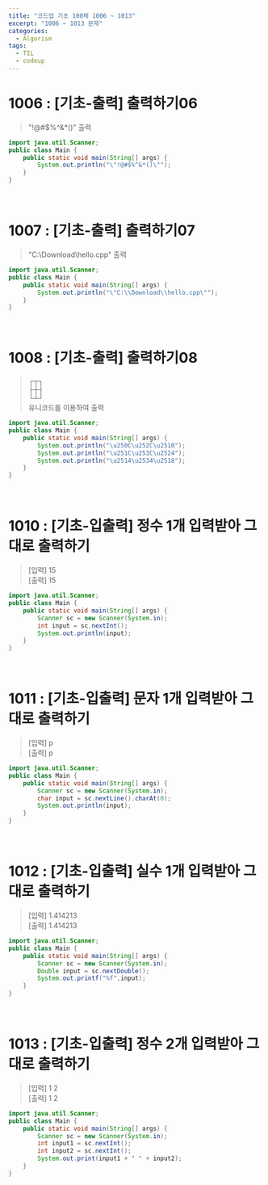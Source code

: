 ```yaml
---
title: "코드업 기초 100제 1006 ~ 1013"
excerpt: "1006 ~ 1013 문제"
categories: 
  - Algorism
tags: 
  - TIL
  - codeup
---
```

# 1006 : [기초-출력] 출력하기06
> "!@#$%^&*()" 출력

``` java
import java.util.Scanner;
public class Main {
	public static void main(String[] args) {
		System.out.println("\"!@#$%^&*()\"");
	}	
}
```
<br/>

# 1007 : [기초-출력] 출력하기07
> "C:\Download\hello.cpp" 출력

```java
import java.util.Scanner;
public class Main {
	public static void main(String[] args) {
		System.out.println("\"C:\\Download\\hello.cpp\"");
	}
}
```
<br/>

# 1008 : [기초-출력] 출력하기08
> ┌┬┐<br/>
  ├┼┤<br/>
  └┴┘<br/>
  유니코드를 이용하여 출력

```java
import java.util.Scanner;
public class Main {
	public static void main(String[] args) {
		System.out.println("\u250C\u252C\u2510");
		System.out.println("\u251C\u253C\u2524");
		System.out.println("\u2514\u2534\u2518");
	}	
}
```

<br/>

# 1010 : [기초-입출력] 정수 1개 입력받아 그대로 출력하기
> [입력] 15<br/>
  [출력] 15

```java
import java.util.Scanner;
public class Main {
	public static void main(String[] args) {
		Scanner sc = new Scanner(System.in);
		int input = sc.nextInt();
		System.out.println(input);
	}
}
```
<br/>

# 1011 : [기초-입출력] 문자 1개 입력받아 그대로 출력하기
> [입력] p<br/>
  [출력] p

```java
import java.util.Scanner;
public class Main {
	public static void main(String[] args) {
		Scanner sc = new Scanner(System.in);
		char input = sc.nextLine().charAt(0);
		System.out.println(input);
	}
}

```
<br/>

# 1012 : [기초-입출력] 실수 1개 입력받아 그대로 출력하기
> [입력] 1.414213<br/>
  [출력] 1.414213

```java
import java.util.Scanner;
public class Main {
	public static void main(String[] args) {
		Scanner sc = new Scanner(System.in);
		Double input = sc.nextDouble();
		System.out.printf("%f",input);
	}	
}
```
<br/>

# 1013 : [기초-입출력] 정수 2개 입력받아 그대로 출력하기
> [입력] 1 2<br/>
  [출력] 1 2

```java
import java.util.Scanner;
public class Main {
	public static void main(String[] args) {
		Scanner sc = new Scanner(System.in);
		int input1 = sc.nextInt();
		int input2 = sc.nextInt();
		System.out.print(input1 + " " + input2);
	}	
}
```